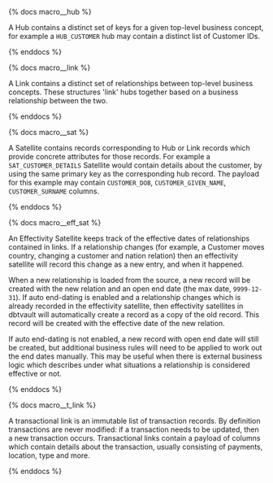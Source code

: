 {% docs macro__hub %}

A Hub contains a distinct set of keys for a given top-level business concept, for example a `HUB_CUSTOMER` hub may contain a distinct list
of Customer IDs. 

{% enddocs %}




{% docs macro__link %}

A Link contains a distinct set of relationships between top-level business concepts. 
These structures 'link' hubs together based on a business relationship between the two.

{% enddocs %}




{% docs macro__sat %}

A Satellite contains records corresponding to Hub or Link records which provide concrete attributes for those records. For example a `SAT_CUSTOMER_DETAILS` Satellite
would contain details about the customer, by using the same primary key as the corresponding hub record. 
The payload for this example may contain `CUSTOMER_DOB`, `CUSTOMER_GIVEN_NAME`, `CUSTOMER_SURNAME` columns. 

{% enddocs %}




{% docs macro__eff_sat %}

An Effectivity Satellite keeps track of the effective dates of relationships contained in links. 
If a relationship changes (for example, a Customer moves country, changing a customer and nation relation) 
then an effectivity satellite will record this change as a new entry, and when it happened. 

When a new relationship is loaded from the source, a new record will be created with the new relation and an open end date (the max date, `9999-12-31`).
If auto end-dating is enabled and a relationship changes which is already recorded in the effectivity satellite, then effectivity satellites in dbtvault will 
automatically create a record as a copy of the old record. This record will be created with the effective date of the new relation. 

If auto end-dating is not enabled, a new record with open end date will still be created, but additional business rules will need to be applied to work out the 
end dates manually. This may be useful when there is external business logic which describes under what situations a relationship is considered effective or not. 

{% enddocs %}




{% docs macro__t_link %}

A transactional link is an immutable list of transaction records. By definition transactions are never modified:
if a transaction needs to be updated, then a new transaction occurs. Transactional links contain a payload of columns which contain
details about the transaction, usually consisting of payments, location, type and more. 

{% enddocs %}